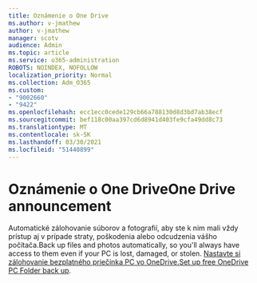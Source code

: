 ```yaml
---
title: Oznámenie o One Drive
ms.author: v-jmathew
author: v-jmathew
manager: scotv
audience: Admin
ms.topic: article
ms.service: o365-administration
ROBOTS: NOINDEX, NOFOLLOW
localization_priority: Normal
ms.collection: Adm_O365
ms.custom:
- "9002660"
- "9422"
ms.openlocfilehash: ecc1ecc0cede129cb66a788130d8d3bd7ab38ecf
ms.sourcegitcommit: bef118c00aa397cd6d8941d403fe9cfa49dd8c73
ms.translationtype: MT
ms.contentlocale: sk-SK
ms.lasthandoff: 03/30/2021
ms.locfileid: "51440899"
---
```

# <a name="one-drive-announcement"></a><span data-ttu-id="00dd0-102">Oznámenie o One Drive</span><span class="sxs-lookup"><span data-stu-id="00dd0-102">One Drive announcement</span></span>

<span data-ttu-id="00dd0-103">Automatické zálohovanie súborov a fotografií, aby ste k nim mali vždy prístup aj v prípade straty, poškodenia alebo odcudzenia vášho počítača.</span><span class="sxs-lookup"><span data-stu-id="00dd0-103">Back up files and photos automatically, so you'll always have access to them even if your PC is lost, damaged, or stolen.</span></span> <span data-ttu-id="00dd0-104">[Nastavte si zálohovanie bezplatného priečinka PC vo OneDrive.](https://www.microsoft.com/microsoft-365/onedrive/pc-cloud-backup)</span><span class="sxs-lookup"><span data-stu-id="00dd0-104">[Set up free OneDrive PC Folder back up](https://www.microsoft.com/microsoft-365/onedrive/pc-cloud-backup).</span></span>
